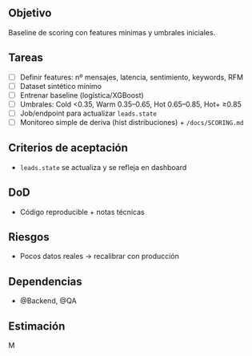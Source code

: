 ## Objetivo
Baseline de scoring con features mínimas y umbrales iniciales.

## Tareas
- [ ] Definir features: nº mensajes, latencia, sentimiento, keywords, RFM
- [ ] Dataset sintético mínimo
- [ ] Entrenar baseline (logística/XGBoost)
- [ ] Umbrales: Cold <0.35, Warm 0.35–0.65, Hot 0.65–0.85, Hot+ ≥0.85
- [ ] Job/endpoint para actualizar `leads.state`
- [ ] Monitoreo simple de deriva (hist distribuciones) + `/docs/SCORING.md`

## Criterios de aceptación
- `leads.state` se actualiza y se refleja en dashboard

## DoD
- Código reproducible + notas técnicas

## Riesgos
- Pocos datos reales → recalibrar con producción

## Dependencias
- @Backend, @QA

## Estimación
M
